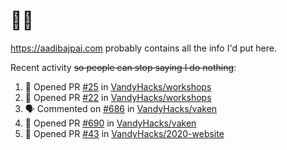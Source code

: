 # 👋🏻
<!--
**aadibajpai/aadibajpai** is a ✨ _special_ ✨ repository because its `README.md` (this file) appears on your GitHub profile.
-->
https://aadibajpai.com probably contains all the info I'd put here.

Recent activity ~~so people can stop saying I do nothing~~:
<!--START_SECTION:activity-->
1. 💪 Opened PR [#25](https://github.com//VandyHacks/workshops/pull/25) in [VandyHacks/workshops](https://github.com//VandyHacks/workshops)
2. 💪 Opened PR [#22](https://github.com//VandyHacks/workshops/pull/22) in [VandyHacks/workshops](https://github.com//VandyHacks/workshops)
3. 🗣 Commented on [#686](https://github.com//VandyHacks/vaken/issues/686) in [VandyHacks/vaken](https://github.com//VandyHacks/vaken)
4. 💪 Opened PR [#690](https://github.com//VandyHacks/vaken/pull/690) in [VandyHacks/vaken](https://github.com//VandyHacks/vaken)
5. 💪 Opened PR [#43](https://github.com//VandyHacks/2020-website/pull/43) in [VandyHacks/2020-website](https://github.com//VandyHacks/2020-website)
<!--END_SECTION:activity-->
